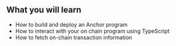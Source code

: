 ## What you will learn

- How to build and deploy an Anchor program
- How to interact with your on chain program using TypeScript
- How to fetch on-chain transaction information

